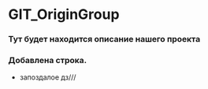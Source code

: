 # GIT_OriginGroup
### Тут будет находится описание нашего проекта
### Добавлена строка.
* запоздалое дз///

